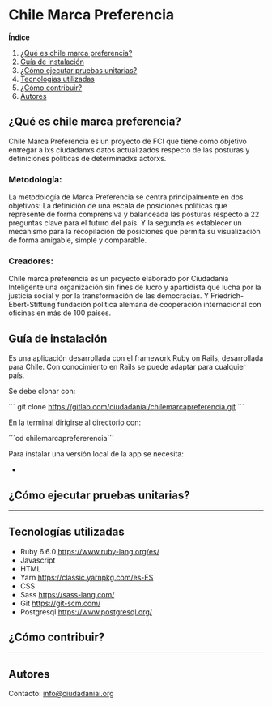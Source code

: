 # Chile Marca Preferencia

**Índice**
1. [¿Qué es chile marca preferencia?](#id1)
2. [Guía de instalación](#id2)
4. [¿Cómo ejecutar pruebas unitarias?](#id4)
5. [Tecnologías utilizadas](#id5)
6. [¿Cómo contribuir?](#id5)
7. [Autores](#id6)


## ¿Qué es chile marca preferencia?<a name="id1"></a>

Chile Marca Preferencia es un proyecto de FCI que tiene como objetivo entregar a lxs ciudadanxs datos actualizados respecto de las posturas y definiciones políticas de determinadxs actorxs.

### Metodología:

La metodología de Marca Preferencia se centra principalmente en dos objetivos: 
La definición de una escala de posiciones políticas que represente de forma comprensiva y balanceada las posturas respecto a 22 preguntas clave para el futuro del país. Y la segunda es establecer un mecanismo para la recopilación de posiciones que permita su visualización de forma amigable, simple y comparable.

### Creadores:

Chile marca preferencia es un proyecto elaborado por Ciudadanía Inteligente una organización sin fines de lucro y apartidista que lucha por la justicia social y por la transformación de las democracias. Y Friedrich-Ebert-Stiftung fundación política alemana de cooperación internacional con oficinas en más de 100 países. 


## Guía de instalación<a name="id2"></a>

Es una aplicación desarrollada con el framework Ruby on Rails, desarrollada para Chile. Con conocimiento en Rails se puede adaptar para cualquier país.

Se debe clonar con:

´´´
git clone https://gitlab.com/ciudadaniai/chilemarcapreferencia.git
´´´

En la terminal dirigirse al directorio con:

´´´cd chilemarcaprefererencia´´´

Para instalar una versión local de la app se necesita: 

-

## ¿Cómo ejecutar pruebas unitarias?<a name="id4"></a>

----

## Tecnologías utilizadas<a name="id5"></a>

- Ruby 6.6.0 https://www.ruby-lang.org/es/
- Javascript
- HTML
- Yarn https://classic.yarnpkg.com/es-ES
- CSS
- Sass https://sass-lang.com/
- Git https://git-scm.com/
- Postgresql https://www.postgresql.org/


## ¿Cómo contribuir?<a name="id6"></a>

----


## Autores<a name="id7"></a>

Contacto: info@ciudadaniai.org
